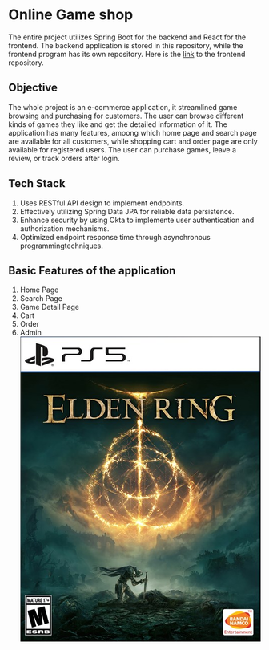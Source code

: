 # Online Game shop

The entire project utilizes Spring Boot for the backend and React for the frontend. The backend application is stored in this repository, while the frontend program has its own repository.
Here is the [link](https://github.com/betterrt/game-shop-frontend) to the frontend repository.

## Objective

The whole project is an e-commerce application, it streamlined game browsing and purchasing for customers. The user can browse different kinds of games they like and get the detailed information of it. The application has many features, amoong which home page and search page are available for all customers, while shopping cart and order page are only available for registered users. The user can purchase games, leave a review, or track orders after login.

## Tech Stack
1. Uses RESTful API design to implement endpoints.  
2. Effectively utilizing Spring Data JPA for reliable data persistence.
3. Enhance security by using Okta to implemente user authentication and authorization mechanisms.
4. Optimized endpoint response time through asynchronous programmingtechniques.

   
## Basic Features of the application
1. Home Page
2. Search Page
3. Game Detail Page
4. Cart
5. Order
6. Admin
   ![image](https://github.com/betterrt/game-shop-backend/blob/main/img/Elden.jpg)


